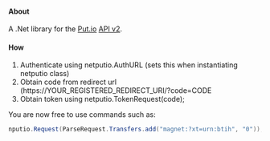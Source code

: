 #### About
A .Net library for the [Put.io][1] [API v2][2].

#### How
1. Authenticate using netputio.AuthURL (sets this when instantiating netputio class)
2. Obtain code from redirect url (https://YOUR_REGISTERED_REDIRECT_URI/?code=CODE
3. Obtain token using netputio.TokenRequest(code);

You are now free to use commands such as:
```csharp
nputio.Request(ParseRequest.Transfers.add("magnet:?xt=urn:btih", "0"));
```

[1]: http://put.io/
[2]: https://api.put.io/v2/docs/